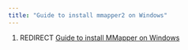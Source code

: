 ```yaml
---
title: "Guide to install mmapper2 on Windows"
---
```


1.  REDIRECT [Guide to install MMapper on
    Windows](Guide_to_install_MMapper_on_Windows "wikilink")
